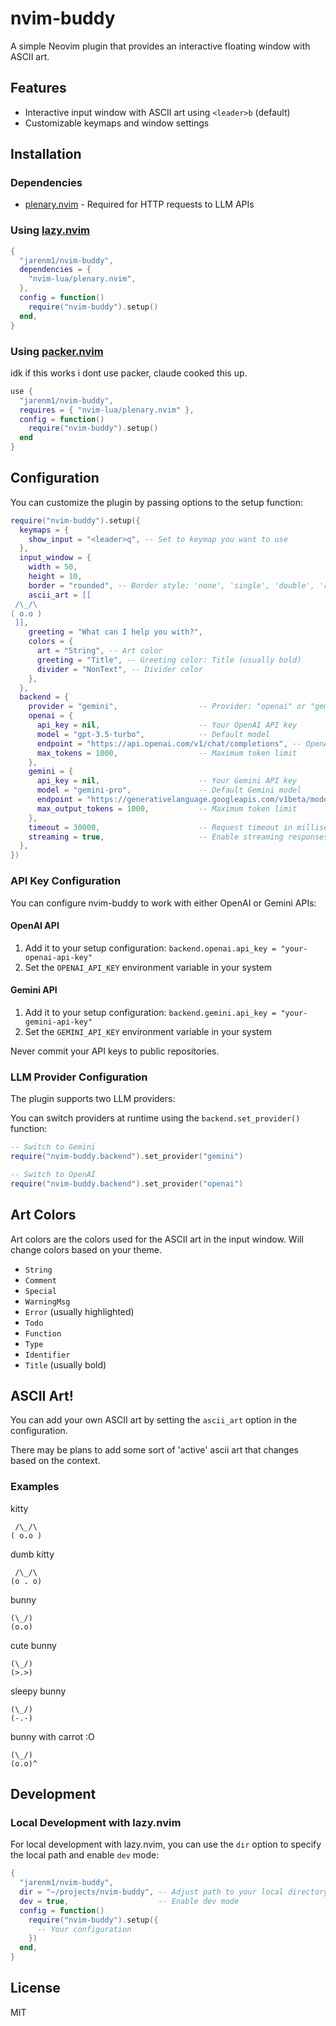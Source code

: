 # nvim-buddy

A simple Neovim plugin that provides an interactive floating window with ASCII art.

## Features

- Interactive input window with ASCII art using `<leader>b` (default)
- Customizable keymaps and window settings

## Installation

### Dependencies

- [plenary.nvim](https://github.com/nvim-lua/plenary.nvim) - Required for HTTP requests to LLM APIs

### Using [lazy.nvim](https://github.com/folke/lazy.nvim)

```lua
{
  "jarenm1/nvim-buddy",
  dependencies = {
    "nvim-lua/plenary.nvim",
  },
  config = function()
    require("nvim-buddy").setup()
  end,
}
```

### Using [packer.nvim](https://github.com/wbthomason/packer.nvim)
idk if this works i dont use packer, claude cooked this up.

```lua
use {
  "jarenm1/nvim-buddy",
  requires = { "nvim-lua/plenary.nvim" },
  config = function()
    require("nvim-buddy").setup()
  end
}
```

## Configuration

You can customize the plugin by passing options to the setup function:

```lua
require("nvim-buddy").setup({
  keymaps = {
    show_input = "<leader>q", -- Set to keymap you want to use
  },
  input_window = {
    width = 50,
    height = 10,
    border = "rounded", -- Border style: 'none', 'single', 'double', 'rounded'
    ascii_art = [[
 /\_/\  
( o.o ) 
 ]],
    greeting = "What can I help you with?",
    colors = {
      art = "String", -- Art color
      greeting = "Title", -- Greeting color: Title (usually bold)
      divider = "NonText", -- Divider color
    },
  },
  backend = {
    provider = "gemini",                  -- Provider: "openai" or "gemini"
    openai = {
      api_key = nil,                      -- Your OpenAI API key
      model = "gpt-3.5-turbo",            -- Default model
      endpoint = "https://api.openai.com/v1/chat/completions", -- OpenAI endpoint
      max_tokens = 1000,                  -- Maximum token limit
    },
    gemini = {
      api_key = nil,                      -- Your Gemini API key
      model = "gemini-pro",               -- Default Gemini model
      endpoint = "https://generativelanguage.googleapis.com/v1beta/models/", -- Gemini endpoint
      max_output_tokens = 1000,           -- Maximum token limit
    },
    timeout = 30000,                      -- Request timeout in milliseconds
    streaming = true,                     -- Enable streaming responses
  },
})
```

### API Key Configuration

You can configure nvim-buddy to work with either OpenAI or Gemini APIs:

#### OpenAI API
1. Add it to your setup configuration: `backend.openai.api_key = "your-openai-api-key"`
2. Set the `OPENAI_API_KEY` environment variable in your system

#### Gemini API
1. Add it to your setup configuration: `backend.gemini.api_key = "your-gemini-api-key"`
2. Set the `GEMINI_API_KEY` environment variable in your system

Never commit your API keys to public repositories.

### LLM Provider Configuration

The plugin supports two LLM providers:

You can switch providers at runtime using the `backend.set_provider()` function:

```lua
-- Switch to Gemini
require("nvim-buddy.backend").set_provider("gemini")

-- Switch to OpenAI
require("nvim-buddy.backend").set_provider("openai")
```

## Art Colors
Art colors are the colors used for the ASCII art in the input window. Will change colors based on your theme.
- `String`
- `Comment`
- `Special`
- `WarningMsg`
- `Error` (usually highlighted)
- `Todo`
- `Function`
- `Type`
- `Identifier`
- `Title` (usually bold)

## ASCII Art!

You can add your own ASCII art by setting the `ascii_art` option in the configuration.

There may be plans to add some sort of 'active' ascii art that changes based on the context.

### Examples

kitty
```text
 /\_/\  
( o.o )
```
dumb kitty
```text
 /\_/\  
(o . o)
```
bunny
```text
(\_/)
(o.o)
```
cute bunny
```text
(\_/)  
(>.>)
```
 sleepy bunny
```text
(\_/)  
(-.-)
```
 bunny with carrot :O
```text
(\_/)  
(o.o)^
```
## Development

### Local Development with lazy.nvim

For local development with lazy.nvim, you can use the `dir` option to specify the local path and enable `dev` mode:

```lua
{
  "jarenm1/nvim-buddy",
  dir = "~/projects/nvim-buddy", -- Adjust path to your local directory
  dev = true,                    -- Enable dev mode
  config = function()
    require("nvim-buddy").setup({
      -- Your configuration
    })
  end,
}
```

## License

MIT
